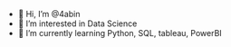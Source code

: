 - 👋 Hi, I’m @4abin
- 👀 I’m interested in Data Science 
- 🌱 I’m currently learning Python, SQL, tableau, PowerBI

<!---
4abin/4abin is a ✨ special ✨ repository because its `README.md` (this file) appears on your GitHub profile.
You can click the Preview link to take a look at your changes.
--->
